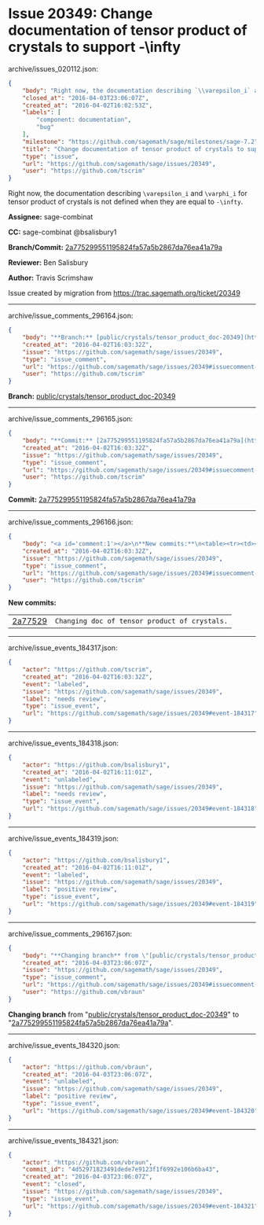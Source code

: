 # Issue 20349: Change documentation of tensor product of crystals to support -\infty

archive/issues_020112.json:
```json
{
    "body": "Right now, the documentation describing `\\varepsilon_i` and `\\varphi_i` for tensor product of crystals is not defined when they are equal to `-\\infty`.\n\n**Assignee:** sage-combinat\n\n**CC:**  sage-combinat @bsalisbury1\n\n**Branch/Commit:** [2a775299551195824fa57a5b2867da76ea41a79a](https://github.com/sagemath/sagetrac-mirror/commit/2a775299551195824fa57a5b2867da76ea41a79a)\n\n**Reviewer:** Ben Salisbury\n\n**Author:** Travis Scrimshaw\n\nIssue created by migration from https://trac.sagemath.org/ticket/20349\n\n",
    "closed_at": "2016-04-03T23:06:07Z",
    "created_at": "2016-04-02T16:02:53Z",
    "labels": [
        "component: documentation",
        "bug"
    ],
    "milestone": "https://github.com/sagemath/sage/milestones/sage-7.2",
    "title": "Change documentation of tensor product of crystals to support -\\infty",
    "type": "issue",
    "url": "https://github.com/sagemath/sage/issues/20349",
    "user": "https://github.com/tscrim"
}
```
Right now, the documentation describing `\varepsilon_i` and `\varphi_i` for tensor product of crystals is not defined when they are equal to `-\infty`.

**Assignee:** sage-combinat

**CC:**  sage-combinat @bsalisbury1

**Branch/Commit:** [2a775299551195824fa57a5b2867da76ea41a79a](https://github.com/sagemath/sagetrac-mirror/commit/2a775299551195824fa57a5b2867da76ea41a79a)

**Reviewer:** Ben Salisbury

**Author:** Travis Scrimshaw

Issue created by migration from https://trac.sagemath.org/ticket/20349





---

archive/issue_comments_296164.json:
```json
{
    "body": "**Branch:** [public/crystals/tensor_product_doc-20349](https://github.com/sagemath/sagetrac-mirror/tree/public/crystals/tensor_product_doc-20349)",
    "created_at": "2016-04-02T16:03:32Z",
    "issue": "https://github.com/sagemath/sage/issues/20349",
    "type": "issue_comment",
    "url": "https://github.com/sagemath/sage/issues/20349#issuecomment-296164",
    "user": "https://github.com/tscrim"
}
```

**Branch:** [public/crystals/tensor_product_doc-20349](https://github.com/sagemath/sagetrac-mirror/tree/public/crystals/tensor_product_doc-20349)



---

archive/issue_comments_296165.json:
```json
{
    "body": "**Commit:** [2a775299551195824fa57a5b2867da76ea41a79a](https://github.com/sagemath/sagetrac-mirror/commit/2a775299551195824fa57a5b2867da76ea41a79a)",
    "created_at": "2016-04-02T16:03:32Z",
    "issue": "https://github.com/sagemath/sage/issues/20349",
    "type": "issue_comment",
    "url": "https://github.com/sagemath/sage/issues/20349#issuecomment-296165",
    "user": "https://github.com/tscrim"
}
```

**Commit:** [2a775299551195824fa57a5b2867da76ea41a79a](https://github.com/sagemath/sagetrac-mirror/commit/2a775299551195824fa57a5b2867da76ea41a79a)



---

archive/issue_comments_296166.json:
```json
{
    "body": "<a id='comment:1'></a>\n**New commits:**\n<table><tr><td><a href=\"https://github.com/sagemath/sagetrac-mirror/commit/2a775299551195824fa57a5b2867da76ea41a79a\">2a77529</a></td><td><code>Changing doc of tensor product of crystals.</code></td></tr></table>\n",
    "created_at": "2016-04-02T16:03:32Z",
    "issue": "https://github.com/sagemath/sage/issues/20349",
    "type": "issue_comment",
    "url": "https://github.com/sagemath/sage/issues/20349#issuecomment-296166",
    "user": "https://github.com/tscrim"
}
```

<a id='comment:1'></a>
**New commits:**
<table><tr><td><a href="https://github.com/sagemath/sagetrac-mirror/commit/2a775299551195824fa57a5b2867da76ea41a79a">2a77529</a></td><td><code>Changing doc of tensor product of crystals.</code></td></tr></table>




---

archive/issue_events_184317.json:
```json
{
    "actor": "https://github.com/tscrim",
    "created_at": "2016-04-02T16:03:32Z",
    "event": "labeled",
    "issue": "https://github.com/sagemath/sage/issues/20349",
    "label": "needs review",
    "type": "issue_event",
    "url": "https://github.com/sagemath/sage/issues/20349#event-184317"
}
```



---

archive/issue_events_184318.json:
```json
{
    "actor": "https://github.com/bsalisbury1",
    "created_at": "2016-04-02T16:11:01Z",
    "event": "unlabeled",
    "issue": "https://github.com/sagemath/sage/issues/20349",
    "label": "needs review",
    "type": "issue_event",
    "url": "https://github.com/sagemath/sage/issues/20349#event-184318"
}
```



---

archive/issue_events_184319.json:
```json
{
    "actor": "https://github.com/bsalisbury1",
    "created_at": "2016-04-02T16:11:01Z",
    "event": "labeled",
    "issue": "https://github.com/sagemath/sage/issues/20349",
    "label": "positive review",
    "type": "issue_event",
    "url": "https://github.com/sagemath/sage/issues/20349#event-184319"
}
```



---

archive/issue_comments_296167.json:
```json
{
    "body": "**Changing branch** from \"[public/crystals/tensor_product_doc-20349](https://github.com/sagemath/sagetrac-mirror/tree/public/crystals/tensor_product_doc-20349)\" to \"[2a775299551195824fa57a5b2867da76ea41a79a](https://github.com/sagemath/sagetrac-mirror/commit/2a775299551195824fa57a5b2867da76ea41a79a)\".",
    "created_at": "2016-04-03T23:06:07Z",
    "issue": "https://github.com/sagemath/sage/issues/20349",
    "type": "issue_comment",
    "url": "https://github.com/sagemath/sage/issues/20349#issuecomment-296167",
    "user": "https://github.com/vbraun"
}
```

**Changing branch** from "[public/crystals/tensor_product_doc-20349](https://github.com/sagemath/sagetrac-mirror/tree/public/crystals/tensor_product_doc-20349)" to "[2a775299551195824fa57a5b2867da76ea41a79a](https://github.com/sagemath/sagetrac-mirror/commit/2a775299551195824fa57a5b2867da76ea41a79a)".



---

archive/issue_events_184320.json:
```json
{
    "actor": "https://github.com/vbraun",
    "created_at": "2016-04-03T23:06:07Z",
    "event": "unlabeled",
    "issue": "https://github.com/sagemath/sage/issues/20349",
    "label": "positive review",
    "type": "issue_event",
    "url": "https://github.com/sagemath/sage/issues/20349#event-184320"
}
```



---

archive/issue_events_184321.json:
```json
{
    "actor": "https://github.com/vbraun",
    "commit_id": "4d52971823491dede7e9123f1f6992e106b6ba43",
    "created_at": "2016-04-03T23:06:07Z",
    "event": "closed",
    "issue": "https://github.com/sagemath/sage/issues/20349",
    "type": "issue_event",
    "url": "https://github.com/sagemath/sage/issues/20349#event-184321"
}
```

